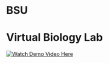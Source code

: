# BSU
# Virtual Biology Lab

[![Watch Demo Video Here](https://i.ytimg.com/vi_webp/O7V2lZdLHqc/sddefault.webp)](https://www.youtube.com/embed/O7V2lZdLHqc)
